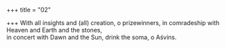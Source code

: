 +++
title = "02"

+++
With all insights and (all) creation, o prizewinners, in comradeship with  Heaven and Earth and the stones,  
in concert with Dawn and the Sun, drink the soma, o Aśvins.  